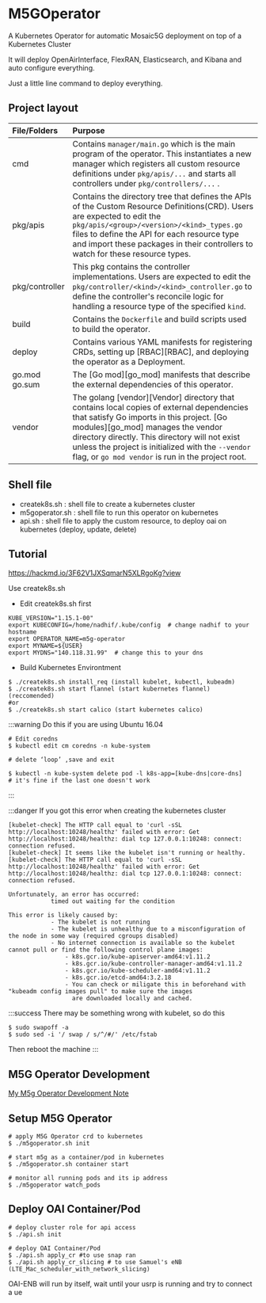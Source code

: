 # M5GOperator

A Kubernetes Operator for automatic Mosaic5G deployment on top of a Kubernetes Cluster

It will deploy OpenAirInterface, FlexRAN, Elasticsearch, and Kibana and auto configure everything.

Just a little line command to deploy everything.

## Project layout


| File/Folders   | Purpose                           |
| :---           | :--- |
| cmd       | Contains `manager/main.go` which is the main program of the operator. This instantiates a new manager which registers all custom resource definitions under `pkg/apis/...` and starts all controllers under `pkg/controllers/...`  . |
| pkg/apis | Contains the directory tree that defines the APIs of the Custom Resource Definitions(CRD). Users are expected to edit the `pkg/apis/<group>/<version>/<kind>_types.go` files to define the API for each resource type and import these packages in their controllers to watch for these resource types.|
| pkg/controller | This pkg contains the controller implementations. Users are expected to edit the `pkg/controller/<kind>/<kind>_controller.go` to define the controller's reconcile logic for handling a resource type of the specified `kind`. |
| build | Contains the `Dockerfile` and build scripts used to build the operator. |
| deploy | Contains various YAML manifests for registering CRDs, setting up [RBAC][RBAC], and deploying the operator as a Deployment.
| go.mod go.sum | The [Go mod][go_mod] manifests that describe the external dependencies of this operator. |
| vendor | The golang [vendor][Vendor] directory that contains local copies of external dependencies that satisfy Go imports in this project. [Go modules][go_mod] manages the vendor directory directly. This directory will not exist unless the project is initialized with the `--vendor` flag, or `go mod vendor` is run in the project root. |

## Shell file

- createk8s.sh : shell file to create a kubernetes cluster
- m5goperator.sh : shell file to run this operator on kubernetes
- api.sh : shell file to apply the custom resource, to deploy oai on kubernetes (deploy, update, delete)

## Tutorial
https://hackmd.io/3F62V1JXSqmarN5XLRgoKg?view

Use createk8s.sh

- Edit createk8s.sh first
```shell
KUBE_VERSION="1.15.1-00"
export KUBECONFIG=/home/nadhif/.kube/config  # change nadhif to your hostname
export OPERATOR_NAME=m5g-operator
export MYNAME=${USER}
export MYDNS="140.118.31.99"  # change this to your dns
```

- Build Kubernetes Environtment

```shell=
$ ./createk8s.sh install_req (install kubelet, kubectl, kubeadm)
$ ./createk8s.sh start flannel (start kubernetes flannel) (reccomended)
#or
$ ./createk8s.sh start calico (start kubernetes calico)
```
:::warning
Do this if you are using Ubuntu 16.04
```shell=
# Edit coredns
$ kubectl edit cm coredns -n kube-system

# delete ‘loop’ ,save and exit

$ kubectl -n kube-system delete pod -l k8s-app=[kube-dns|core-dns]
# it's fine if the last one doesn't work
```
:::

:::danger
If you got this error when creating the kubernetes cluster
```shell=
[kubelet-check] The HTTP call equal to 'curl -sSL http://localhost:10248/healthz' failed with error: Get http://localhost:10248/healthz: dial tcp 127.0.0.1:10248: connect: connection refused.
[kubelet-check] It seems like the kubelet isn't running or healthy.
[kubelet-check] The HTTP call equal to 'curl -sSL http://localhost:10248/healthz' failed with error: Get http://localhost:10248/healthz: dial tcp 127.0.0.1:10248: connect: connection refused.

Unfortunately, an error has occurred:
            timed out waiting for the condition

This error is likely caused by:
            - The kubelet is not running
            - The kubelet is unhealthy due to a misconfiguration of the node in some way (required cgroups disabled)
            - No internet connection is available so the kubelet cannot pull or find the following control plane images:
                - k8s.gcr.io/kube-apiserver-amd64:v1.11.2
                - k8s.gcr.io/kube-controller-manager-amd64:v1.11.2
                - k8s.gcr.io/kube-scheduler-amd64:v1.11.2
                - k8s.gcr.io/etcd-amd64:3.2.18
                - You can check or miligate this in beforehand with "kubeadm config images pull" to make sure the images
                  are downloaded locally and cached.
```
:::success
There may be something wrong with kubelet, so do this
```shell=
$ sudo swapoff -a
$ sudo sed -i '/ swap / s/^/#/' /etc/fstab
```
Then reboot the machine
:::


## M5G Operator Development
[My M5g Operator Development Note](https://hackmd.io/erL2Vn_VRmClrvfymGTlfA?view)


## Setup M5G Operator

```shell=
# apply M5G Operator crd to kubernetes
$ ./m5goperator.sh init 

# start m5g as a container/pod in kubernetes
$ ./m5goperator.sh container start 

# monitor all running pods and its ip address
$ ./m5goperator watch_pods
```

## Deploy OAI Container/Pod
```shell=
# deploy cluster role for api access
$ ./api.sh init

# deploy OAI Container/Pod
$ ./api.sh apply_cr #to use snap ran
$ ./api.sh apply_cr_slicing # to use Samuel's eNB (LTE_Mac_scheduler_with_network_slicing)
```


OAI-ENB will run by itself, wait until your usrp is running and try to connect a ue
